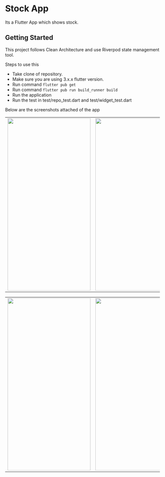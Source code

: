 Stock App
========

Its a Flutter App which shows stock. 

Getting Started
---------------

This project follows Clean Architecture and use Riverpod state management tool. 

Steps to use this
- Take clone of repository.
- Make sure you are using 3.x.x flutter version.
- Run command `flutter pub get`
- Run command `flutter pub run build_runner build`
- Run the application
- Run the test in test/repo_test.dart and test/widget_test.dart

Below are the screenshots attached of the app

<table>
  <tr>
    <td><img src="https://github.com/sonamg0911/StockApp/assets/42601307/1eea535f-ed0a-48b9-a992-68e6987c71c5" width=270 height=560></td>
    <td><img src="https://github.com/sonamg0911/StockApp/assets/42601307/e8b0a9bb-fa3b-43bd-8fe3-c4317e9f2f35" width=270 height=560></td>
    <td><img src="https://github.com/sonamg0911/StockApp/assets/42601307/b6199b19-993f-40b7-9027-ec7a888baa82" width=270 height=560></td>
  </tr>
</table>

<table>
  <tr>
    <td><img src="https://github.com/sonamg0911/StockApp/assets/42601307/58980ac8-c2ac-413e-b463-5cf8bac43987" width=270 height=560></td>
    <td><img src="https://github.com/sonamg0911/StockApp/assets/42601307/2c8fbd9c-ce60-41a3-8628-02dfd7be623c" width=270 height=560></td>
    <td><img src="https://github.com/sonamg0911/StockApp/assets/42601307/e0c25b6e-eee1-4da6-b024-bb2307afabdb" width=270 height=560></td>
  </tr>
</table>


 


